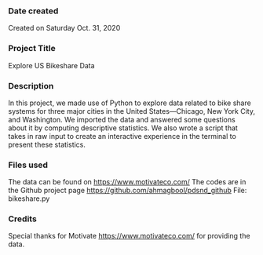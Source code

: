 ### Date created
Created on Saturday Oct. 31, 2020

### Project Title
Explore US Bikeshare Data

### Description
In this project, we made use of Python to explore data related to bike share systems for three major cities in the United States—Chicago, New York City, and Washington. We imported the data and answered some questions about it by computing descriptive statistics. We also wrote a script that takes in raw input to create an interactive experience in the terminal to present these statistics.

### Files used
The data can be found on https://www.motivateco.com/
The codes are in the Github project page https://github.com/ahmagbool/pdsnd_github File: bikeshare.py

### Credits
Special thanks for Motivate https://www.motivateco.com/ for providing the data.
